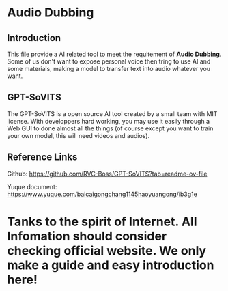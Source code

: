 # Audio Dubbing
## Introduction
This file provide a AI related tool to meet the requitement of **Audio Dubbing**. Some of us don't want to expose personal voice then tring to use AI and some materials, making a model to transfer text into audio whatever you want.

## GPT-SoVITS

The GPT-SoVITS is a open source AI tool created by a small team with MIT license. With developpers hard working, you may use it easily through a Web GUI to done almost all the things (of course except you want to train your own model, this will need videos and audios).

## Reference Links

Github:
<https://github.com/RVC-Boss/GPT-SoVITS?tab=readme-ov-file>

Yuque document:
<https://www.yuque.com/baicaigongchang1145haoyuangong/ib3g1e>

# Tanks to the spirit of Internet. All Infomation should consider checking official website. We only make a guide and easy introduction here!